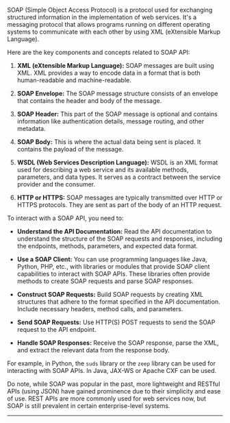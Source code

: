 SOAP (Simple Object Access Protocol) is a protocol used for exchanging structured information in the implementation of web services. It's a messaging protocol that allows programs running on different operating systems to communicate with each other by using XML (eXtensible Markup Language).

Here are the key components and concepts related to SOAP API:

1. **XML (eXtensible Markup Language):** SOAP messages are built using XML. XML provides a way to encode data in a format that is both human-readable and machine-readable.

2. **SOAP Envelope:** The SOAP message structure consists of an envelope that contains the header and body of the message.

3. **SOAP Header:** This part of the SOAP message is optional and contains information like authentication details, message routing, and other metadata.

4. **SOAP Body:** This is where the actual data being sent is placed. It contains the payload of the message.

5. **WSDL (Web Services Description Language):** WSDL is an XML format used for describing a web service and its available methods, parameters, and data types. It serves as a contract between the service provider and the consumer.

6. **HTTP or HTTPS:** SOAP messages are typically transmitted over HTTP or HTTPS protocols. They are sent as part of the body of an HTTP request.

To interact with a SOAP API, you need to:

- **Understand the API Documentation:** Read the API documentation to understand the structure of the SOAP requests and responses, including the endpoints, methods, parameters, and expected data format.

- **Use a SOAP Client:** You can use programming languages like Java, Python, PHP, etc., with libraries or modules that provide SOAP client capabilities to interact with SOAP APIs. These libraries often provide methods to create SOAP requests and parse SOAP responses.

- **Construct SOAP Requests:** Build SOAP requests by creating XML structures that adhere to the format specified in the API documentation. Include necessary headers, method calls, and parameters.

- **Send SOAP Requests:** Use HTTP(S) POST requests to send the SOAP request to the API endpoint.

- **Handle SOAP Responses:** Receive the SOAP response, parse the XML, and extract the relevant data from the response body.

For example, in Python, the `suds` library or the `zeep` library can be used for interacting with SOAP APIs. In Java, JAX-WS or Apache CXF can be used.

Do note, while SOAP was popular in the past, more lightweight and RESTful APIs (using JSON) have gained prominence due to their simplicity and ease of use. REST APIs are more commonly used for web services now, but SOAP is still prevalent in certain enterprise-level systems.

*****
